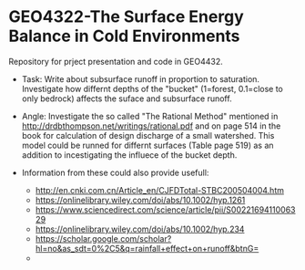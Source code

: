 # GEO4322-The Surface Energy Balance in Cold Environments 

Repository for prject presentation and code in GEO4432.

- Task: Write about subsurface runoff in proportion to saturation. Investigate how differnt depths of the "bucket" (1=forest, 0.1=close to only bedrock) affects the suface and subsurface runoff. 

- Angle: Investigate the so called "The Rational Method" mentioned in http://drdbthompson.net/writings/rational.pdf and on page 514 in the book for calculation of design discharge of a small watershed. This model could be runned for differnt surfaces (Table page 519) as an addition to incestigating the influece of the bucket depth.  

- Information from these could also provide usefull: 
    * http://en.cnki.com.cn/Article_en/CJFDTotal-STBC200504004.htm
    * https://onlinelibrary.wiley.com/doi/abs/10.1002/hyp.1261
    * https://www.sciencedirect.com/science/article/pii/S0022169411006329
    * https://onlinelibrary.wiley.com/doi/abs/10.1002/hyp.234
    * https://scholar.google.com/scholar?hl=no&as_sdt=0%2C5&q=rainfall+effect+on+runoff&btnG=
    * 
